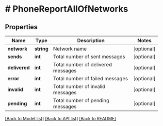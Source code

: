 # # PhoneReportAllOfNetworks

## Properties

Name | Type | Description | Notes
------------ | ------------- | ------------- | -------------
**network** | **string** | Network name | [optional] 
**sends** | **int** | Total number of sent messages | [optional] 
**delivered** | **int** | Total number of delivered messages | [optional] 
**error** | **int** | Total number of failed messages | [optional] 
**invalid** | **int** | Total number of invalid messages | [optional] 
**pending** | **int** | Total number of pending messages | [optional] 

[[Back to Model list]](../../README.md#documentation-for-models) [[Back to API list]](../../README.md#documentation-for-api-endpoints) [[Back to README]](../../README.md)


